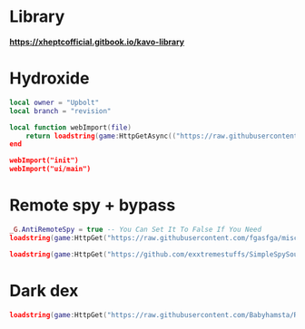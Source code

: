 # Library
**https://xheptcofficial.gitbook.io/kavo-library**

# Hydroxide
```lua
local owner = "Upbolt"
local branch = "revision"

local function webImport(file)
    return loadstring(game:HttpGetAsync(("https://raw.githubusercontent.com/%s/Hydroxide/%s/%s.lua%22):format(owner, branch, file)), file .. '.lua')()
end

webImport("init")
webImport("ui/main")
```

# Remote spy + bypass
```lua
_G.AntiRemoteSpy = true -- You Can Set It To False If You Need
loadstring(game:HttpGet("https://raw.githubusercontent.com/fgasfga/misc-releases/main/ARSandAHS.lua", true))()

loadstring(game:HttpGet("https://github.com/exxtremestuffs/SimpleSpySource/raw/master/SimpleSpy.lua"))() 
```

# Dark dex
```lua
loadstring(game:HttpGet("https://raw.githubusercontent.com/Babyhamsta/RBLX_Scripts/main/Universal/BypassedDarkDexV3.lua", true))() 
```
